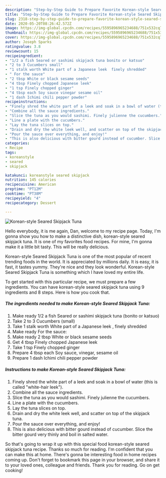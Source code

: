 ```yaml
---
description: "Step-by-Step Guide to Prepare Favorite Korean-style Seared Skipjack Tuna"
title: "Step-by-Step Guide to Prepare Favorite Korean-style Seared Skipjack Tuna"
slug: 2318-step-by-step-guide-to-prepare-favorite-korean-style-seared-skipjack-tuna
date: 2020-05-20T08:26:42.572Z
image: https://img-global.cpcdn.com/recipes/5595896965234688/751x532cq70/korean-style-seared-skipjack-tuna-recipe-main-photo.jpg
thumbnail: https://img-global.cpcdn.com/recipes/5595896965234688/751x532cq70/korean-style-seared-skipjack-tuna-recipe-main-photo.jpg
cover: https://img-global.cpcdn.com/recipes/5595896965234688/751x532cq70/korean-style-seared-skipjack-tuna-recipe-main-photo.jpg
author: Joseph Sparks
ratingvalue: 3.8
reviewcount: 15
recipeingredient:
- "1/2 a fish Seared or sashimi skipjack tuna bonito or katsuo"
- "2 to 3 Cucumbers small"
- "1 stalk worth White part of a Japanese leek  finely shredded"
- " For the sauce"
- "2 tbsp White or black sesame seeds"
- "4 tbsp Finely chopped Japanese leek"
- "1 tsp Finely chopped ginger"
- "4 tbsp each Soy sauce vinegar sesame oil"
- "1 dash Ichimi chili pepper powder"
recipeinstructions:
- "Finely shred the white part of a leek and soak in a bowl of water (this is called &#34;white-hair leek&#34;)."
- "Combine all the sauce ingredients."
- "Slice the tuna as you would sashimi. Finely julienne the cucumbers."
- "Line a plate with the cucumbers."
- "Lay the tuna slices on top."
- "Drain and dry the white leek well, and scatter on top of the skipjack tuna."
- "Pour the sauce over everything, and enjoy!"
- "This is also delicious with bitter gourd instead of cucumber. Slice the bitter gourd very thinly and boil in salted water."
categories:
- Recipe
tags:
- koreanstyle
- seared
- skipjack

katakunci: koreanstyle seared skipjack 
nutrition: 145 calories
recipecuisine: American
preptime: "PT12M"
cooktime: "PT38M"
recipeyield: "4"
recipecategory: Dessert

---
```



![Korean-style Seared Skipjack Tuna](https://img-global.cpcdn.com/recipes/5595896965234688/751x532cq70/korean-style-seared-skipjack-tuna-recipe-main-photo.jpg)

Hello everybody, it is me again, Dan, welcome to my recipe page. Today, I'm gonna show you how to make a distinctive dish, korean-style seared skipjack tuna. It is one of my favorites food recipes. For mine, I'm gonna make it a little bit tasty. This will be really delicious.

Korean-style Seared Skipjack Tuna is one of the most popular of recent trending foods in the world. It is appreciated by millions daily. It is easy, it is fast, it tastes yummy. They're nice and they look wonderful. Korean-style Seared Skipjack Tuna is something which I have loved my entire life.




To get started with this particular recipe, we must prepare a few ingredients. You can have korean-style seared skipjack tuna using 9 ingredients and 8 steps. Here is how you cook that.

<!--inarticleads1-->

##### The ingredients needed to make Korean-style Seared Skipjack Tuna:

1. Make ready 1/2 a fish Seared or sashimi skipjack tuna (bonito or katsuo)
1. Take 2 to 3 Cucumbers (small)
1. Take 1 stalk worth White part of a Japanese leek , finely shredded
1. Make ready  For the sauce:
1. Make ready 2 tbsp White or black sesame seeds
1. Get 4 tbsp Finely chopped Japanese leek
1. Take 1 tsp Finely chopped ginger
1. Prepare 4 tbsp each Soy sauce, vinegar, sesame oil
1. Prepare 1 dash Ichimi chili pepper powder




<!--inarticleads2-->

##### Instructions to make Korean-style Seared Skipjack Tuna:

1. Finely shred the white part of a leek and soak in a bowl of water (this is called &#34;white-hair leek&#34;).
1. Combine all the sauce ingredients.
1. Slice the tuna as you would sashimi. Finely julienne the cucumbers.
1. Line a plate with the cucumbers.
1. Lay the tuna slices on top.
1. Drain and dry the white leek well, and scatter on top of the skipjack tuna.
1. Pour the sauce over everything, and enjoy!
1. This is also delicious with bitter gourd instead of cucumber. Slice the bitter gourd very thinly and boil in salted water.




So that's going to wrap it up with this special food korean-style seared skipjack tuna recipe. Thanks so much for reading. I'm confident that you can make this at home. There's gonna be interesting food in home recipes coming up. Don't forget to bookmark this page in your browser, and share it to your loved ones, colleague and friends. Thank you for reading. Go on get cooking!
